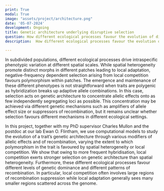 ```yaml
---
print: True  
modal: True 
image: "assets/project/architecture.png"
date: '05-07-2024'
development: Ongoing
title: Genetic architecture underlying disruptive selection
question: How different ecological processes favour the evolution of different trait genetic architectures?
description:  How different ecological processes favour the evolution of different trait genetic architectures?

---
```


In subdivided populations, different ecological processes drive intraspecific phenotypic variation at different spatial scales. While spatial heterogeneity promote distinct morphs in different patches leading to local adaptation, negative-frequency dependent selection arising from local competition favours polymorphism within patches. The emergence and maintenance of these different phenotypes is not straightforward when traits are polygenic as hybridization breaks up adaptive allele combinations. In this case, selection acts on genetic architecture to concentrate allelic effects onto as few independently segregating loci as possible. This concentration may be achieved via different genetic mechanisms such as amplifiers of allele effect size or suppressors of recombination, but it remains unclear whether selection favours different mechanisms in different ecological settings. 

In this project, together with my PhD supervisor Charles Mullon and the postdoc at our lab Ewan O. Flintham, we use computational models to study the evolution of a trait’s genetic architecture through various modifiers of allelic effects and of recombination, varying the extent to which polymorphism in the trait is favoured by spatial heterogeneity or local competition. We show that owing to more frequent hybridisation, local competition exerts stronger selection on genetic architecture than spatial heterogeneity. Furthermore, these different ecological processes favour different levels of genetic dominance and different patterns of recombination. In particular, local competition often involves large regions of recombination suppression while local adaptation generally sees many smaller regions scattered across the genome. 

